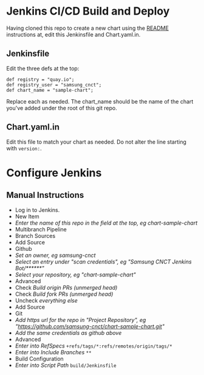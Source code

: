 Jenkins CI/CD Build and Deploy
==============================

Having cloned this repo to create a new chart using the [README](../README.md) 
instructions at, edit this Jenkinsfile and Chart.yaml.in.

Jenkinsfile
-----------

Edit the three defs at the top:
```
def registry = "quay.io";
def registry_user = "samsung_cnct";
def chart_name = "sample-chart";
```

Replace each as needed. The chart_name should be the name of the chart you've added under the root of this git repo.

Chart.yaml.in
-------------

Edit this file to match your chart as needed. Do not alter the line starting with `version:`.

Configure Jenkins
=================

Manual Instructions
-------------------

* Log in to Jenkins.
* New Item
* _Enter the name of this repo in the field at the top, eg chart-sample-chart_
* Multibranch Pipeline
* Branch Sources
 * Add Source
 * Github
 * _Set an owner, eg samsung-cnct_
 * _Select an entry under "scan credentials", eg "Samsung CNCT Jenkins Bot/******"_
 * _Select your repository, eg "chart-sample-chart"_
 * Advanced
  * Check _Build origin PRs (unmerged head)_
  * Check _Build fork PRs (unmerged head)_
  * Uncheck _everything else_
 * Add Source
 * Git
 * _Add https url for the repo in "Project Repository", eg "https://github.com/samsung-cnct/chart-sample-chart.git"_
 * _Add the same credentials as github above_
 * Advanced
 * _Enter into RefSpecs_ `+refs/tags/*:refs/remotes/origin/tags/*`
 * _Enter into Include Branches_ `**`
* Build Configuration
 * _Enter into Script Path_ `build/Jenkinsfile`
